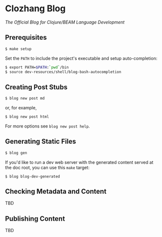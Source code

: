 # Clozhang Blog

*The Official Blog for Clojure/BEAM Language Development*


## Prerequisites

```bash
$ make setup
```

Set the `PATH` to include the project's executable and setup auto-completion:

```bash
$ export PATH=$PATH:`pwd`/bin
$ source dev-resources/shell/blog-bash-autocompletion
```


## Creating Post Stubs

```bash
$ blog new post md
```

or, for example,

```bash
$ blog new post html
```

For more options see `blog new post help`.


## Generating Static Files

```bash
$ blog gen
```

If you'd like to run a dev web server with the generated content served at the
doc root, you can use this `make` target:

```
$ blog blog-dev-generated
```


## Checking Metadata and Content

TBD


## Publishing Content

TBD
